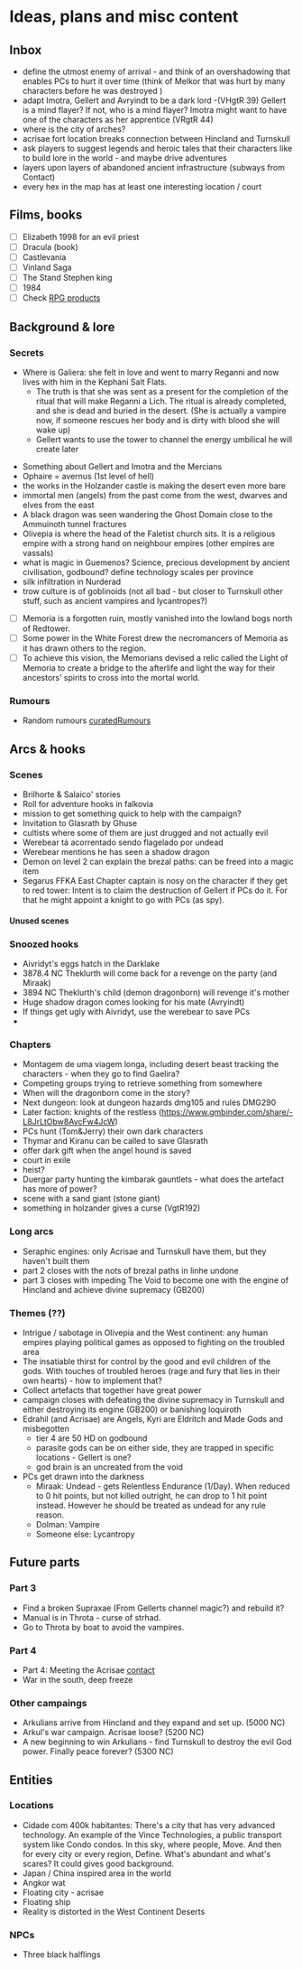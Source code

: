 # Ideas, plans and misc content

## Inbox

- define the utmost enemy of arrival - and think of an overshadowing that enables PCs to hurt it over time (think of Melkor that was hurt by many characters before he was destroyed )
- adapt Imotra, Gellert and Avryindt to be a dark lord -(VHgtR 39) Gellert is a mind flayer? If not, who is a mind flayer? Imotra might want to have one of the characters as her apprentice (VRgtR 44)
- where is the city of arches?
- acrisae fort location breaks connection between Hincland and Turnskull
- ask players to suggest legends and heroic tales that their characters like to build lore in the world - and maybe drive adventures
- layers upon layers of abandoned ancient infrastructure (subways from Contact)
- every hex in the map has at least one interesting location / court

## Films, books

- [ ] Elizabeth 1998 for an evil priest 
- [ ] Dracula (book)
- [ ] Castlevania
- [ ] Vinland Saga
- [ ] The Stand Stephen king 
- [ ] 1984
- [ ] Check [RPG products](chrome://bookmarks/?id=747)

## Background & lore

### Secrets
- Where is Galiera: she felt in love and went to marry Reganni and now lives with him in the Kephani Salt Flats.
	- The truth is that she was sent as a present for the completion of the ritual that will make Reganni a Lich. The ritual is already completed, and she is dead and buried in the desert. (She is actually a vampire now, if someone rescues her body and is dirty with blood she will wake up)
	- Gellert wants to use the tower to channel the energy umbilical he will create later
* Something about Gellert and Imotra and the Mercians
* Ophaire = avernus (1st level of hell)
* the works in the Holzander castle is making the desert even more bare
* immortal men (angels) from the past come from the west, dwarves and elves from the east
* A black dragon was seen wandering the Ghost Domain close to the Ammuinoth tunnel fractures
* Olivepia is where the head of the Faletist church sits. It is a religious empire with a strong hand on neighbour empires (other empires are vassals)
* what is magic in Guemenos? Science, precious development by ancient civilisation, godbound? define technology scales per province
* silk infiltration in Nurderad 
* trow culture is of goblinoids (not all bad - but closer to Turnskull other stuff, such as ancient vampires and lycantropes?)
- [ ] Memoria is a forgotten ruin, mostly vanished into the lowland bogs north of Redtower.
- [ ] Some power in the White Forest drew the necromancers of Memoria as it has drawn others to the region.
- [ ] To achieve this vision, the Memorians devised a relic called the Light of Memoria to create a bridge to the afterlife and light the way for their ancestors’ spirits to cross into the mortal world.

### Rumours
- Random rumours [curatedRumours](campaign/resources/curatedRumours.md)

## Arcs & hooks

### Scenes

- Brilhorte & Salaico' stories
- Roll for adventure hooks in falkovia
- mission to get something quick to help with the campaign?
- Invitation to Glasrath by Ghuse
- cultists where some of them are just drugged and not actually evil
- Werebear tá acorrentado sendo flagelado por undead
- Werebear mentions he has seen a shadow dragon
- Demon on level 2 can explain the brezal paths: can be freed into a magic item 
- Segarus FFKA East Chapter captain is nosy on the character if they get to red tower: Intent is to claim the destruction of Gellert if PCs do it. For that he might appoint a knight to go with PCs (as spy).

#### Unused scenes



### Snoozed hooks

- Aivridyt's eggs hatch in the Darklake
- 3878.4 NC Theklurth will come back for a revenge on the party (and Miraak)
- 3894 NC Theklurth's child (demon dragonborn) will revenge it's mother
- Huge shadow dragon comes looking for his mate (Avryindt)
- If things get ugly with Aivridyt, use the werebear to save PCs
- 
### Chapters

- Montagem de uma viagem longa, including desert beast tracking the characters - when they go to find Gaelira?
- Competing groups trying to retrieve something from somewhere
- When will the dragonborn come in the story?
- Next dungeon: look at dungeon hazards dmg105 and rules DMG290
- Later faction: knights of the restless (https://www.gmbinder.com/share/-L8JrLtObw8AvcFw4JcW)
- PCs hunt (Tom&Jerry) their own dark characters
- Thymar and Kiranu can be called to save Glasrath
- offer dark gift when the angel hound is saved
- court in exile
- heist?
- Duergar party hunting the kimbarak gauntlets - what does the artefact has more of power?
- scene with a sand giant (stone giant)
- something in holzander gives a curse (VgtR192)

### Long arcs

- Seraphic engines: only Acrisae and Turnskull have them, but they haven't built them
- part 2 closes with the nots of brezal paths in linhe undone
- part 3 closes with impeding The Void to become one with the engine of Hincland and achieve divine supremacy (GB200)

### Themes (??)

- Intrigue / sabotage in Olivepia and the West continent: any human empires playing political games as opposed to fighting on the troubled area
- The insatiable thirst for control by the good and evil children of the gods. With touches of troubled heroes (rage and fury that lies in their own hearts) - how to implement that?
- Collect artefacts that together have great power
- campaign closes with defeating the divine supremacy in Turnskull and either destroying its engine (GB200) or banishing loquiroth
- Edrahil (and Acrisae) are Angels, Kyri are Eldritch and Made Gods and misbegotten
	- tier 4 are 50 HD on godbound
	- parasite gods can be on either side, they are trapped in specific locations - Gellert is one?
	- god brain is an uncreated from the void
- PCs get drawn into the darkness
	- Miraak: Undead - gets Relentless Endurance (1/Day). When reduced to 0 hit points, but not killed outright, he can drop to 1 hit point instead. However he should be treated as undead for any rule reason.
	- Dolman: Vampire
	- Someone else: Lycantropy

## Future parts

### Part 3

- Find a broken Supraxae (From Gellerts channel magic?) and rebuild it?
- Manual is in Throta - curse of strhad.
- Go to Throta by boat to avoid the vampires.

### Part 4

- Part 4: Meeting the Acrisae [contact](bookReviews/contact.md)
- War in the south, deep freeze

### Other campaings

- Arkulians arrive from Hincland and they expand and set up. (5000 NC)
- Arkul's war campaign. Acrisae loose? (5200 NC)
- A new beginning to win Arkulians - find Turnskull to destroy the evil God power. Finally peace forever? (5300 NC)

## Entities

### Locations

- Cidade com 400k habitantes: There's a city that has very advanced technology. An example of the Vince Technologies, a public transport system like Condo condos. In this sky, where people, Move. And then for every city or every region, Define. What's abundant and what's scares? It could gives good background.
- Japan / China inspired area in the world
- Angkor wat
- Floating city - acrisae
- Floating ship
- Reality is distorted in the West Continent Deserts


### NPCs
- Three black halflings





